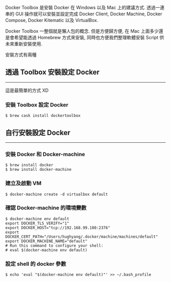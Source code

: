 
Docker Toolbox 是安裝 Docker 在 Windows 以及 Mac 上的建議方式. 透過一連串的 GUI 操作就可以安裝並設定完成 Docker Client, Docker Machine, Docker Compose, Docker Kitematic 以及 VirtualBox. 

Docker Toolbox 一整個就是懶人包的概念. 但是方便歸方便, 在 Mac 上面多少還是會希望能透過 Homebrew 方式來安裝, 同時也方便我們整理軟體安裝 Script 供未來重新安裝使用.

安裝方式有兩種

## 透過 Toolbox 安裝設定 Docker
---
這是最簡單的方式 XD

### 安裝 Toolbox 設定 Docker
```
$ brew cask install dockertoolbox
```

## 自行安裝設定 Docker
---

### 安裝 Docker 和 Docker-machine

```
$ brew install docker 
$ brew install docker-machine
```

### 建立及啟動 VM 

```
$ docker-machine create -d virtualbox default
```

### 確認 Docker-machine 的環境變數

```
$ docker-machine env default
export DOCKER_TLS_VERIFY="1"
export DOCKER_HOST="tcp://192.168.99.100:2376"
export DOCKER_CERT_PATH="/Users/hughyang/.docker/machine/machines/default"
export DOCKER_MACHINE_NAME="default"
# Run this command to configure your shell: 
# eval $(docker-machine env default)
```

### 設定 shell 的 docker 參數

```
$ echo 'eval "$(docker-machine env default)"' >> ~/.bash_profile
```